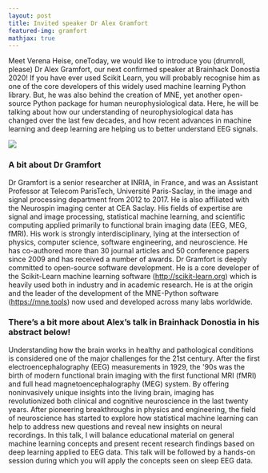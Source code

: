 ```yaml
---
layout: post
title: Invited speaker Dr Alex Gramfort
featured-img: gramfort
mathjax: true
---
```


Meet Verena Heise, oneToday, we would like to introduce you (drumroll, please) Dr Alex Gramfort, our next confirmed speaker at Brainhack Donostia 2020! If you have ever used Scikit Learn, you will probably recognise him as one of the core developers of this widely used machine learning Python library. But, he was also behind the creation of MNE, yet another open-source Python package for human neurophysiological data. Here, he will be talking about how our understanding of neurophysiological data has changed over the last few decades, and how recent advances in machine learning and deep learning are helping us to better understand EEG signals.

![](https://brainhack-donostia.github.io/assets/img/posts/gramfort.jpg)

### A bit about Dr Gramfort

Dr Gramfort  is a senior researcher at INRIA, in France, and was an Assistant Professor at Telecom ParisTech, Université Paris-Saclay, in the image and signal processing department from 2012 to 2017. He is also affiliated with the Neurospin imaging center at CEA Saclay. His fields of expertise are signal and image processing, statistical machine learning, and scientific computing applied primarily to functional brain imaging data (EEG, MEG, fMRI). His work is strongly interdisciplinary, lying at the intersection of   physics, computer science, software engineering, and neuroscience. He has co-authored more than 30 journal articles and 50 conference papers since 2009 and has received a number of awards. Dr Gramfort is deeply committed to open-source software development. He is a core developer of the Scikit-Learn machine learning software (http://scikit-learn.org) which is heavily used both in industry and in academic research. He is at the origin and the leader of the development of the MNE-Python software (https://mne.tools) now used and developed across many labs worldwide.

### There’s a bit more about Alex’s talk in Brainhack Donostia in his abstract below!

Understanding how the brain works in healthy and pathological conditions is considered one of the major challenges for the 21st century. After the first electroencephalography (EEG) measurements in 1929, the '90s was the birth of modern functional brain imaging with the first functional MRI (fMRI) and full head magnetoencephalography (MEG) system. By offering noninvasively unique insights into the living brain, imaging has revolutionized both clinical and cognitive neuroscience in the last twenty years. After pioneering breakthroughs in physics and engineering, the field of neuroscience has started to explore how statistical machine learning can help to address new questions and reveal new insights on neural recordings. In this talk, I will balance educational material on general machine learning concepts and present recent research findings based on deep learning applied to EEG data. This talk will be followed by a hands-on session during which you will apply the concepts seen on sleep EEG data.

